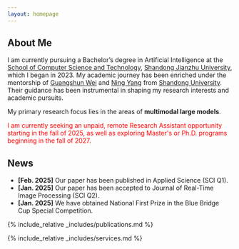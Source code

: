 ```yaml
---
layout: homepage
---
```


## About Me

I am currently pursuing a Bachelor’s degree in Artificial Intelligence at the [School of Computer Science and Technology](https://www.sdjzu.edu.cn/jsjkx/index.htm), [Shandong Jianzhu University](https://www.sdjzu.edu.cn/), which I began in 2023. My academic journey has been enriched under the mentorship of [Guangshun Wei](https://faculty.sdu.edu.cn/weiguangshun/zh_CN/index.htm) and [Ning Yang](https://www.sdjzu.edu.cn/jsjkx/info/1024/4575.htm) from [Shandong University](https://www.sdu.edu.cn/index.htm). Their guidance has been instrumental in shaping my research interests and academic pursuits.

My primary research focus lies in the areas of **multimodal large models**.

<span style="color:red">I am currently seeking an unpaid, remote Research Assistant opportunity starting in the fall of 2025, as well as exploring Master's or Ph.D. programs beginning in the fall of 2027.</span>

## News

- **[Feb. 2025]** Our paper has been published in Applied Science (SCI Q1).
- **[Jan. 2025]** Our paper has been accepted to Journal of Real-Time Image Processing (SCI Q2).
- **[Jan. 2025]** We have obtained National First Prize in the Blue Bridge Cup Special Competition.


{% include_relative _includes/publications.md %}

{% include_relative _includes/services.md %}
